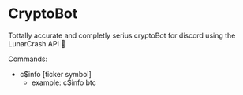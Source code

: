 # CryptoBot
Tottally accurate and completly serius cryptoBot for discord using the LunarCrash API 🚀

Commands:

* c$info [ticker symbol]
   * example: c$info btc
